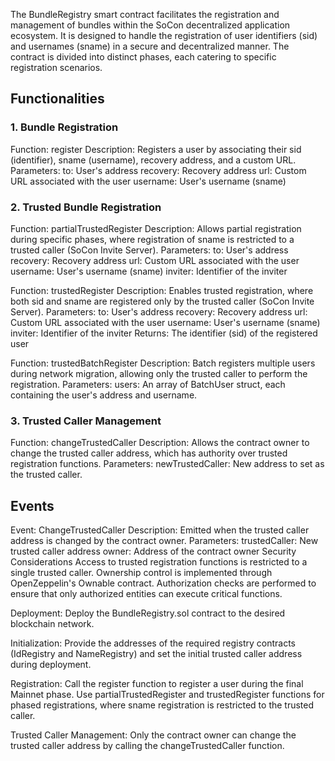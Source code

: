 The BundleRegistry smart contract facilitates the registration and management of bundles within the SoCon decentralized application ecosystem. It is designed to handle the registration of user identifiers (sid) and usernames (sname) in a secure and decentralized manner. The contract is divided into distinct phases, each catering to specific registration scenarios.

## Functionalities

### 1. Bundle Registration
Function: register
Description: Registers a user by associating their sid (identifier), sname (username), recovery address, and a custom URL.
Parameters:
to: User's address
recovery: Recovery address
url: Custom URL associated with the user
username: User's username (sname)

### 2. Trusted Bundle Registration
Function: partialTrustedRegister
Description: Allows partial registration during specific phases, where registration of sname is restricted to a trusted caller (SoCon Invite Server).
Parameters:
to: User's address
recovery: Recovery address
url: Custom URL associated with the user
username: User's username (sname)
inviter: Identifier of the inviter

Function: trustedRegister
Description: Enables trusted registration, where both sid and sname are registered only by the trusted caller (SoCon Invite Server).
Parameters:
to: User's address
recovery: Recovery address
url: Custom URL associated with the user
username: User's username (sname)
inviter: Identifier of the inviter
Returns: The identifier (sid) of the registered user

Function: trustedBatchRegister
Description: Batch registers multiple users during network migration, allowing only the trusted caller to perform the registration.
Parameters:
users: An array of BatchUser struct, each containing the user's address and username.

### 3. Trusted Caller Management
Function: changeTrustedCaller
Description: Allows the contract owner to change the trusted caller address, which has authority over trusted registration functions.
Parameters:
newTrustedCaller: New address to set as the trusted caller.

## Events
Event: ChangeTrustedCaller
Description: Emitted when the trusted caller address is changed by the contract owner.
Parameters:
trustedCaller: New trusted caller address
owner: Address of the contract owner
Security Considerations
Access to trusted registration functions is restricted to a single trusted caller.
Ownership control is implemented through OpenZeppelin's Ownable contract.
Authorization checks are performed to ensure that only authorized entities can execute critical functions.


Deployment:
Deploy the BundleRegistry.sol contract to the desired blockchain network.

Initialization:
Provide the addresses of the required registry contracts (IdRegistry and NameRegistry) and set the initial trusted caller address during deployment.

Registration:
Call the register function to register a user during the final Mainnet phase.
Use partialTrustedRegister and trustedRegister functions for phased registrations, where sname registration is restricted to the trusted caller.

Trusted Caller Management:
Only the contract owner can change the trusted caller address by calling the changeTrustedCaller function.
